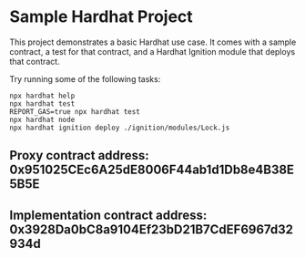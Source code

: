 # Sample Hardhat Project

This project demonstrates a basic Hardhat use case. It comes with a sample contract, a test for that contract, and a Hardhat Ignition module that deploys that contract.

Try running some of the following tasks:

```shell
npx hardhat help
npx hardhat test
REPORT_GAS=true npx hardhat test
npx hardhat node
npx hardhat ignition deploy ./ignition/modules/Lock.js
```
## Proxy contract address: 0x951025CEc6A25dE8006F44ab1d1Db8e4B38E5B5E
## Implementation contract address: 0x3928Da0bC8a9104Ef23bD21B7CdEF6967d32934d
